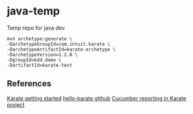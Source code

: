 # java-temp
Temp repo for java dev

```shell
mvn archetype:generate \
-DarchetypeGroupId=com.intuit.karate \
-DarchetypeArtifactId=karate-archetype \
-DarchetypeVersion=1.2.0 \
-DgroupId=bdd.demo \
-DartifactId=karate-test
```

## References
[Karate getting started](https://karatelabs.github.io/karate/#getting-started)
[hello-karate github](https://github.com/Sdaas/hello-karate)
[Cucumber reporting in Karate project](https://qatechtools.com/2020/05/24/cucumber-reporting-in-karate-project/)